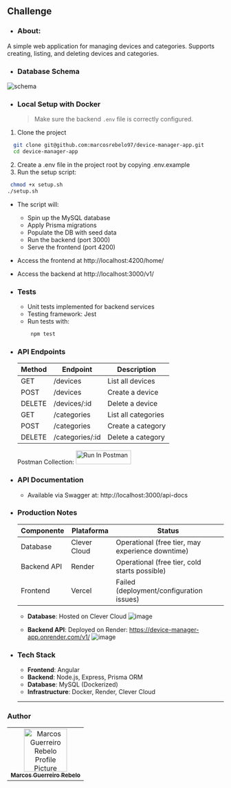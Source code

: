 ## Challenge

- ### About:
A simple web application for managing devices and categories. Supports creating, listing, and deleting devices and categories.

- ### Database Schema
![schema](https://github.com/user-attachments/assets/deadd396-e0a7-45a2-93ea-905dc4f003a0)
 
- ### Local Setup with Docker
  > Make sure the backend `.env` file is correctly configured.
1. Clone the project
```bash
  git clone git@github.com:marcosrebelo97/device-manager-app.git
  cd device-manager-app
``` 
2. Create a .env file in the project root by copying .env.example
3. Run the setup script:
```bash
 chmod +x setup.sh
./setup.sh
```
  - The script will:
    - Spin up the MySQL database
    - Apply Prisma migrations
    - Populate the DB with seed data
    - Run the backend (port 3000)
    - Serve the frontend (port 4200)

 - Access the frontend at http://localhost:4200/home/
 - Access the backend at http://localhost:3000/v1/

- ### Tests
  - Unit tests implemented for backend services
  - Testing framework: Jest
  - Run tests with:
    ```bash
     npm test
    ```
- ### API Endpoints

  | Method | Endpoint           | Description          |
  |--------|---------------------|----------------------|
  | GET    | /devices           | List all devices    |
  | POST   | /devices           | Create a device     |
  | DELETE | /devices/:id       | Delete a device     |
  | GET    | /categories        | List all categories |
  | POST   | /categories        | Create a category   |
  | DELETE | /categories/:id    | Delete a category   |

  Postman Collection:
  [<img src="https://run.pstmn.io/button.svg" alt="Run In Postman" style="width: 128px; height: 32px;">](https://app.getpostman.com/run-collection/19986209-795d073b-2b9f-4201-8e08-e2276db94770?action=collection%2Ffork&source=rip_markdown&collection-url=entityId%3D19986209-795d073b-2b9f-4201-8e08-e2276db94770%26entityType%3Dcollection%26workspaceId%3D4afb2b6c-476f-4f35-8318-1d1df8796e19)
  
- ### API Documentation
   - Available via Swagger at: http://localhost:3000/api-docs

- ### Production Notes

  | Componente  | Plataforma | Status |
  |-------------|------------|--------|
  | Database    | Clever Cloud | Operational (free tier, may experience downtime) |
  | Backend API | Render | Operational (free tier, cold starts possible) |
  | Frontend    | Vercel | Failed (deployment/configuration issues) |

  - **Database**: Hosted on Clever Cloud
  ![image](https://github.com/user-attachments/assets/ff58c213-71c8-4a4c-8724-e5dca13bc568)

  - **Backend API**: Deployed on Render: https://device-manager-app.onrender.com/v1/
  ![image](https://github.com/user-attachments/assets/3ef78f43-2397-48e6-a145-465da888eecd)


- ### Tech Stack
  - **Frontend**: Angular
  - **Backend**: Node.js, Express, Prisma ORM
  - **Database**: MySQL (Dockerized)
  - **Infrastructure**: Docker, Render, Clever Cloud
    
  ___

### Author 
<table>
  <tr>
    <td align="center">
      <a href="#">
        <img src="https://avatars.githubusercontent.com/u/37541973?s=400&u=9ed58a58d32f6314db5f27fc52e7086130cd4e12&v=4" width="100px;" alt="Marcos Guerreiro Rebelo Profile Picture"/><br>
        <sub>
          <b>Marcos Guerreiro Rebelo</b>
        </sub>
      </a>
    </td>
  </tr>
</table>



